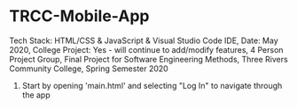 # TRCC-Mobile-App




Tech Stack: HTML/CSS & JavaScript & Visual Studio Code IDE, Date: May 2020, College Project: Yes - will continue to add/modify features, 4 Person Project Group, Final Project for Software Engineering Methods, 
Three Rivers Community College, Spring Semester 2020


1. Start by opening 'main.html' and selecting "Log In" to navigate through the app
